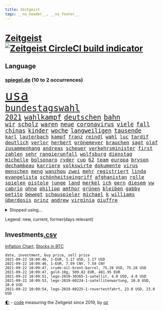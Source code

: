 ```yaml
---
title: Zeitgeist
tags: __no_header__, __no_footer__
---
```


# [Zeitgeist](https://oliz.io/zeitgeist/) [![Zeitgeist CircleCI build indicator](https://circleci.com/gh/ooz/zeitgeist.svg?style=shield)](https://circleci.com/gh/ooz/zeitgeist)

## Language

<h3><a href="https://www.spiegel.de" target="_blank">spiegel.de</a> (10 to 2 occurrences)</h3>
<p style="font-family:monospace">
<span style="font-size:32pt"><a href="news_links.html#usa" class="current">usa</a></span>
<br>
<span style="font-size:22pt"><a href="news_links.html#bundestagswahl" class="current">bundestagswahl</a></span>
<br>
<span style="font-size:17pt"><a href="news_links.html#2021" class="current">2021</a></span>
<span style="font-size:17pt"><a href="news_links.html#wahlkampf" class="current">wahlkampf</a></span>
<span style="font-size:17pt"><a href="news_links.html#deutschen" class="current">deutschen</a></span>
<span style="font-size:17pt"><a href="news_links.html#bahn" class="current">bahn</a></span>
<br>
<span style="font-size:14pt"><a href="news_links.html#wir" class="current">wir</a></span>
<span style="font-size:14pt"><a href="news_links.html#scholz" class="current">scholz</a></span>
<span style="font-size:14pt"><a href="news_links.html#waren" class="current">waren</a></span>
<span style="font-size:14pt"><a href="news_links.html#neue" class="current">neue</a></span>
<span style="font-size:14pt"><a href="news_links.html#coronavirus" class="current">coronavirus</a></span>
<span style="font-size:14pt"><a href="news_links.html#viele" class="current">viele</a></span>
<span style="font-size:14pt"><a href="news_links.html#fall" class="current">fall</a></span>
<span style="font-size:14pt"><a href="news_links.html#chinas" class="current">chinas</a></span>
<span style="font-size:14pt"><a href="news_links.html#kinder" class="current">kinder</a></span>
<span style="font-size:14pt"><a href="news_links.html#woche" class="current">woche</a></span>
<span style="font-size:14pt"><a href="news_links.html#langweiligen" class="new">langweiligen</a></span>
<span style="font-size:14pt"><a href="news_links.html#tausende" class="current">tausende</a></span>
<br>
<span style="font-size:12pt"><a href="news_links.html#karl" class="current">karl</a></span>
<span style="font-size:12pt"><a href="news_links.html#lauterbach" class="current">lauterbach</a></span>
<span style="font-size:12pt"><a href="news_links.html#kampf" class="current">kampf</a></span>
<span style="font-size:12pt"><a href="news_links.html#franz" class="new">franz</a></span>
<span style="font-size:12pt"><a href="news_links.html#reindl" class="new">reindl</a></span>
<span style="font-size:12pt"><a href="news_links.html#wahl" class="current">wahl</a></span>
<span style="font-size:12pt"><a href="news_links.html#luc" class="new">luc</a></span>
<span style="font-size:12pt"><a href="news_links.html#tardif" class="new">tardif</a></span>
<span style="font-size:12pt"><a href="news_links.html#deutlich" class="current">deutlich</a></span>
<span style="font-size:12pt"><a href="news_links.html#verlor" class="current">verlor</a></span>
<span style="font-size:12pt"><a href="news_links.html#herbert" class="current">herbert</a></span>
<span style="font-size:12pt"><a href="news_links.html#grönemeyer" class="new">grönemeyer</a></span>
<span style="font-size:12pt"><a href="news_links.html#brauchen" class="current">brauchen</a></span>
<span style="font-size:12pt"><a href="news_links.html#sagt" class="current">sagt</a></span>
<span style="font-size:12pt"><a href="news_links.html#olaf" class="current">olaf</a></span>
<span style="font-size:12pt"><a href="news_links.html#zusammenhang" class="current">zusammenhang</a></span>
<span style="font-size:12pt"><a href="news_links.html#andreas" class="current">andreas</a></span>
<span style="font-size:12pt"><a href="news_links.html#scheuer" class="current">scheuer</a></span>
<span style="font-size:12pt"><a href="news_links.html#verkehrsminister" class="current">verkehrsminister</a></span>
<span style="font-size:12pt"><a href="news_links.html#first" class="current">first</a></span>
<span style="font-size:12pt"><a href="news_links.html#zahlen" class="current">zahlen</a></span>
<span style="font-size:12pt"><a href="news_links.html#sehr" class="current">sehr</a></span>
<span style="font-size:12pt"><a href="news_links.html#rangierunfall" class="new">rangierunfall</a></span>
<span style="font-size:12pt"><a href="news_links.html#wolfsburg" class="current">wolfsburg</a></span>
<span style="font-size:12pt"><a href="news_links.html#dienstag" class="current">dienstag</a></span>
<span style="font-size:12pt"><a href="news_links.html#michelle" class="current">michelle</a></span>
<span style="font-size:12pt"><a href="news_links.html#bolsonaro" class="current">bolsonaro</a></span>
<span style="font-size:12pt"><a href="news_links.html#ryder" class="current">ryder</a></span>
<span style="font-size:12pt"><a href="news_links.html#cup" class="current">cup</a></span>
<span style="font-size:12pt"><a href="news_links.html#62" class="current">62</a></span>
<span style="font-size:12pt"><a href="news_links.html#team" class="current">team</a></span>
<span style="font-size:12pt"><a href="news_links.html#europa" class="current">europa</a></span>
<span style="font-size:12pt"><a href="news_links.html#bryson" class="new">bryson</a></span>
<span style="font-size:12pt"><a href="news_links.html#dechambeau" class="new">dechambeau</a></span>
<span style="font-size:12pt"><a href="news_links.html#karriere" class="current">karriere</a></span>
<span style="font-size:12pt"><a href="news_links.html#volkswirte" class="current">volkswirte</a></span>
<span style="font-size:12pt"><a href="news_links.html#dokumente" class="current">dokumente</a></span>
<span style="font-size:12pt"><a href="news_links.html#virus" class="current">virus</a></span>
<span style="font-size:12pt"><a href="news_links.html#menschen" class="current">menschen</a></span>
<span style="font-size:12pt"><a href="news_links.html#meng" class="new">meng</a></span>
<span style="font-size:12pt"><a href="news_links.html#wanzhou" class="new">wanzhou</a></span>
<span style="font-size:12pt"><a href="news_links.html#zwei" class="current">zwei</a></span>
<span style="font-size:12pt"><a href="news_links.html#mehr" class="current">mehr</a></span>
<span style="font-size:12pt"><a href="news_links.html#registriert" class="current">registriert</a></span>
<span style="font-size:12pt"><a href="news_links.html#linda" class="current">linda</a></span>
<span style="font-size:12pt"><a href="news_links.html#evangelista" class="new">evangelista</a></span>
<span style="font-size:12pt"><a href="news_links.html#schönheitseingriff" class="new">schönheitseingriff</a></span>
<span style="font-size:12pt"><a href="news_links.html#afghanistan" class="current">afghanistan</a></span>
<span style="font-size:12pt"><a href="news_links.html#rolle" class="current">rolle</a></span>
<span style="font-size:12pt"><a href="news_links.html#spielen" class="current">spielen</a></span>
<span style="font-size:12pt"><a href="news_links.html#pistole" class="new">pistole</a></span>
<span style="font-size:12pt"><a href="news_links.html#junge" class="current">junge</a></span>
<span style="font-size:12pt"><a href="news_links.html#land" class="current">land</a></span>
<span style="font-size:12pt"><a href="news_links.html#merkel" class="current">merkel</a></span>
<span style="font-size:12pt"><a href="news_links.html#ich" class="current">ich</a></span>
<span style="font-size:12pt"><a href="news_links.html#gern" class="current">gern</a></span>
<span style="font-size:12pt"><a href="news_links.html#diesem" class="current">diesem</a></span>
<span style="font-size:12pt"><a href="news_links.html#vw" class="current">vw</a></span>
<span style="font-size:12pt"><a href="news_links.html#cabrio" class="current">cabrio</a></span>
<span style="font-size:12pt"><a href="news_links.html#ohne" class="current">ohne</a></span>
<span style="font-size:12pt"><a href="news_links.html#philipp" class="current">philipp</a></span>
<span style="font-size:12pt"><a href="news_links.html#amthor" class="current">amthor</a></span>
<span style="font-size:12pt"><a href="news_links.html#grünen" class="current">grünen</a></span>
<span style="font-size:12pt"><a href="news_links.html#bleiben" class="current">bleiben</a></span>
<span style="font-size:12pt"><a href="news_links.html#gabby" class="new">gabby</a></span>
<span style="font-size:12pt"><a href="news_links.html#petito" class="new">petito</a></span>
<span style="font-size:12pt"><a href="news_links.html#bewegt" class="current">bewegt</a></span>
<span style="font-size:12pt"><a href="news_links.html#schauspieler" class="current">schauspieler</a></span>
<span style="font-size:12pt"><a href="news_links.html#michael" class="current">michael</a></span>
<span style="font-size:12pt"><a href="news_links.html#k" class="current">k</a></span>
<span style="font-size:12pt"><a href="news_links.html#williams" class="current">williams</a></span>
<span style="font-size:12pt"><a href="news_links.html#überdosis" class="current">überdosis</a></span>
<span style="font-size:12pt"><a href="news_links.html#prinz" class="current">prinz</a></span>
<span style="font-size:12pt"><a href="news_links.html#andrew" class="current">andrew</a></span>
<span style="font-size:12pt"><a href="news_links.html#virginia" class="current">virginia</a></span>
<span style="font-size:12pt"><a href="news_links.html#giuffre" class="current">giuffre</a></span>
</p>
<details>
<summary>Stopped using...</summary>
<p class="former" style="font-size:12pt">
geboten(339) coronazahlen(338) suchte(338) vorstand(338) 5(337) altmaier(337) einwohner(337) giftanschlag(337) historiker(337) horst(337) lockdowns(337) schlimm(337) tipps(337) turin(337) ankündigung(336) behandlung(336) bestimmte(336) bundesland(336) bücher(336) elisabeth(336) investieren(336) jüdische(336) lukas(336) nazis(336) plus(336) stecken(336) unabhängige(336) überwachung(336) bayerns(335) bitte(335) einzelne(335) eustaaten(335) fabrik(335) froh(335) hinaus(335) ifoindex(335) inter(335) kassiert(335) ludwig(335) schweigt(335) toni(335) ungewöhnlicher(335) welchem(335) 22(334) 98(334) einzelnen(334) krankenhäusern(334) legendären(334) meldete(334) nancy(334) vergewaltigt(334) verschwinden(334) geholfen(333) geschichten(333) gutachten(333) handeln(333) joshua(333) jury(333) mancherorts(333) strafmaßnahmen(333) strand(333) zeitweise(333) 2500(332) arbeitete(332) billionen(332) erkennt(332) erneuter(332) gehackt(332) großeinsatz(332) künstlerin(332) leistung(332) muster(332) portugal(332) rettungsschiff(332) reul(332) sänger(332) unbekannten(332) angeblichen(331) aufnahmen(331) falls(331) gastgeber(331) haustiere(331) komisch(331) mangelt(331) minderheit(331) organisationen(331) passanten(331) rekordmeister(331) unmut(331) untersuchungsausschuss(331) 180(330) akt(330) augenzeugen(330) ber(330) beschleunigen(330) brachen(330) breit(330) größtes(330) lebte(330) sonne(330) spieltag(330) teheran(330) verfilmt(330) verschiedene(330) verstärken(330) vielerorts(330) wofür(330) zustimmung(330) zuversicht(330) äußern(330) abends(329) bekannte(329) bewährungsstrafe(329) deutlicher(329) eingesetzt(329) flieht(329) geschaffen(329) gesprengt(329) gewaltsam(329) karriereberaterin(329) kritische(329) lukaschenkos(329) mitarbeitern(329) niederlagen(329) spekuliert(329) ungewiss(329) verteilung(329) zucker(329) ärzten(329) 2024(328) alex(328) angespannt(328) bekämpft(328) bremer(328) desaster(328) ehren(328) eingestuft(328) entwurf(328) erziehung(328) flüchtlingscamp(328) freiburg(328) gefördert(328) grande(328) grundlage(328) kündigen(328) meinem(328) pannen(328) restaurants(328) sc(328) schwieg(328) stoßen(328) umso(328) unterlag(328) versagt(328) 2023(327) aktuell(327) andré(327) durcheinander(327) erteilt(327) gefährlicher(327) phil(327) richtet(327) roboter(327) seltener(327) terrormiliz(327) 13jähriger(326) coronaerkrankung(326) innenministerium(326) irgendwann(326) kimmich(326) kurve(326) lagern(326) notruf(326) teslachef(326) verdiente(326) behandeln(325) forderte(325) geheimnis(325) islamistischen(325) konflikte(325) kronprinz(325) langfristig(325) miteinander(325) schwersten(325) steigender(325) stück(325) bedeutung(324) dosen(324) erfuhr(324) ertragen(324) rafael(324) schüssen(324) tausenden(324) verzweiflung(324) via(324) amtszeit(323) behaupten(323) nadal(323) vorjahr(323) weite(323) 3(322) amtsgericht(322) automobilgeschichte(322) begeisterten(322) design(322) genehmigung(322) irren(322) juni(322) massiven(322) mauer(322) opfers(322) power(322) schlappe(322) starker(322) verschwanden(322) verspielt(322) weitergegeben(322) 55(321) alarmiert(321) besserung(321) fortgesetzt(321) gering(321) kontakte(321) mitgeteilt(321) petra(321) sportlerinnen(321) zweites(321) aufklären(320) berühmten(320) gefühlt(320) italienischen(320) moskaus(320) propaganda(320) sendung(320) werbung(320) zivilen(320) zustände(320) boom(319) erschweren(319) freundschaft(319) karin(319) offizielle(319) wolf(319) ermordeten(318) erschwert(318) milde(318) ordnung(318) pünktlich(318) roger(318) überlebende(318) arbeitsminister(317) beteiligen(317) beteiligung(317) franzose(317) hürden(317) spanische(317) thiem(317) vaters(317) zurückgewiesen(317) bundesgesundheitsminister(316) game(316) getragen(316) porsche(316) weckt(316) 82(315) aufhalten(315) belegen(315) einreise(315) mehrerer(315) schlimmste(315) schwerem(315) deutliches(314) erfunden(314) fliegt(314) führenden(314) schonen(314) zeugin(314) eigenem(313) gefälschte(313) heftiger(313) organisiert(313) todesopfer(313) federer(312) geschieht(312) menschenrechtsverletzungen(312) philosoph(312) signalisiert(312) stiegen(312) titelverteidiger(312) verzweifelten(312) wiederholen(312) erfinder(311) heftigen(311) mutationen(311) verschiedenen(311) eingreifen(309) glaubwürdigkeit(309) motor(309) möchten(309) abouchaker(308) arafat(308) regierungserklärung(308) sperrte(308) text(308) versagen(308) bedingt(307) tvserie(307) falscher(306) infektionsgeschehen(306) konferenz(306) me(306) premierministers(306) einschalten(305) nebenbei(305) mülheim(304) schalker(304) auffällig(303) begangen(303) erkranken(303) anlegen(302) einig(302) empfehlung(302) nirgendwo(302) plötzlichen(302) boni(301) fußballem(301) popstar(301) schade(301) spannend(301) überfahren(301) america(300) jeff(300) kylian(300) vermieter(300) natürlich(299) provoziert(299) schützt(299) stress(299) ministerien(298) benötigen(297) aufgabe(296) explodierte(295) schätzen(295) pilot(294) rutschte(294) herausfinden(293) ksk(293) flüchtete(292) hinterlässt(292) verlegen(292) flächen(291) unmittelbar(291) bedienen(289) coronaeinschränkungen(289) erfolgreichen(289) gefecht(289) mutation(289) trauma(289) coronaimpfstoffs(288) tyson(288) schmerz(287) entbrannt(286) kanal(286) pentagon(285) bezos(284) gates(284) höhepunkt(284) lehrkräfte(283) wirtschaftsleistung(282) gebieten(281) totschlags(280) beherrschen(279) bundesverfassungsgerichts(279) divers(279) vergleichsweise(279) coronaimpfzentrum(278) jason(278) rechtskräftig(277) riesigen(277) bestechung(274) unicef(274) vakzinen(274) beach(273) entführt(273) öffentlichrechtlichen(273) betrunkener(272) drohne(272) krach(272) rolf(272) vermisster(271) gelangen(268) cdu/csu(267) schusswechsel(266) 13jährige(264) abgabe(264) popsängerin(264) protestierende(263) impfzentren(261) flüchteten(260) 32jährigen(259) bundesligasaison(259) beharrt(258) 15jährige(257) beschafft(257) erben(257) prominenter(256) ausweg(255) geheimdienst(255) souveränität(254) merklich(252) arzneimittelbehörde(251) laufende(250) spitzengespräch(249) dankt(248) dürre(247) usamerikanischen(245) coronamutation(243) einsatzkräften(242) ereignet(242) gefährdete(242) aussetzen(241) texte(241) uskapitol(241) 68(239) marie(239) spritze(237) befanden(236) heimatland(235) singt(234) übers(234) technische(232) absetzen(231) stationiert(231) genießen(230) nachrichtenagentur(230) zustimmen(230) verstoß(229) stürmten(228) eigentliche(224) coronamasken(222) eishockeywm(222) gegeneinander(222) singen(218) schwimmer(216) 750(215) nationalpark(213) verheißt(213) verleumdung(210) ewigen(209) staatsschutz(207) kremlchef(206) camper(203) faust(203) sonderlich(203) student(203) sylt(203) winzer(200) radio(199) beunruhigt(196) belästigt(195) g(195) finanzamt(194) meistertitel(194) teuersten(194) bahnverkehr(193) beherrscht(193) plagen(193) seen(193) fassungslos(192) ausländischer(190) kryptowährungen(190) recherchiert(190) repressionen(190) herren(188) lösten(187) helikopter(186) medaille(186) staatsfernsehen(185) dom(184) geschäftsmodell(184) objekte(184) stamm(183) egoismus(181) ministern(181) beschwert(180) promille(180) zeugenstand(180) nachrichtendienste(179) startelf(179) usgeheimdienste(179) bürgerrechtler(178) nachsehen(178) sonnigen(178) portugals(177) emilia(175) obhut(175) gewicht(174) dieter(173) fähigkeit(173) nationaler(173) athen(172) email(172) länderspielen(171) schwerin(171) alben(170) paaren(170) bundeswehrsoldat(169) teilnehmenden(169) durchschnitt(167) testament(166) campus(164) verbleib(164) geheiratet(163) abgeschnitten(162) bildzeitung(161) entschlossen(161) kleinflugzeug(161) aussprache(160) charité(160) fahrlässiger(159) koalitionsoptionen(159) coronainzidenz(158) steuerzahler(158) gerd(157) ostküste(157) angebote(155) gesetzlich(155) 22jähriger(154) widow(154) kartellamt(153) konsumiert(153) rumänien(152) sterblichen(152) gastgewerbe(151) modellprojekt(150) raymond(150) draht(149) gelitten(149) enthalten(148) selbstmordattentäter(148) niels(146) forciert(145) belegschaft(144) erfülle(144) entmachtete(143) überführt(143) werte(142) verlag(141) thrones(140) lebensgefährliche(139) dmx(137) natogeneralsekretär(136) tempolimit(136) mbappé(134) pyrotechnik(134) entschlüsseln(133) ladesäulen(132) bildtv(131) fernsehsender(131) testspiel(130) vereine(129) bundeswehrhelfer(128) fußballstar(128) großfeuer(128) scarlett(128) wohnungsmarkt(128) android(127) streikt(127) trost(126) verwirren(126) schossen(124) vita(124) erobern(123) bio(122) forschungsinstituts(121) auszeichnung(119) dynamo(119) vertraut(119) oslo(118) lobbyisten(117) vegane(117) close(116) gesprächsbereitschaft(116) bestritt(115) feierlichkeiten(115) galeria(114) karstadt(114) kaufhof(114) folgten(113) momentan(113) nachbesserungen(113) spritzte(113) besonderes(112) reicher(112) trier(112) verkündete(112) blue(111) origin(111) p(111) wachsenden(111) euausland(110) jugendärzte(110) lebenslauf(110) übten(110) 1953(109) birgt(109) genossen(109) rekonstruktion(109) nepal(108) grünenkandidatin(107) johansson(107) schwerfällt(107) selbstbewusstsein(107) 32jähriger(106) badeunfall(106) life(106) litten(105) rechtsterroristin(105) seeweg(105) 83(103) hackerangriffs(103) manta(103) riegel(103) festnehmen(101) papa(101) beleidigten(100) mangelwirtschaft(100) versperrt(100) gottesdienst(99) nationalsozialisten(99) steuerflucht(99) unglaublich(99) vorurteilen(99) erpresst(98) polizeikontrolle(98) tennisstar(98) stellenweise(97) 22jährigen(96) etappensieg(96) gegend(96) bundesligaspiel(95) impfangebot(95) japaner(95) verräter(95) akzeptieren(94) kohlekraftwerke(94) ständigen(94) flugzeugträger(93) mallorcas(93) ceuta(91) exklave(91) sohns(91) zurückschicken(91) mafiosos(90) bachelet(89) entsprechendes(89) fallschirm(89) schwieriges(89) sportgericht(89) videoaufnahmen(89) anhaltende(88) begnügen(88) kontingente(88) niedergestochen(88) visum(88) abschneiden(87) bombendrohung(87) eingenommen(87) ernsten(87) geschult(87) individuelle(87) rick(87) welterfolg(87) 60jähriger(86) eingewechselt(86) formel1rennen(86) g7staaten(86) malis(86) altmeister(85) bayerncoach(85) flohen(85) lincoln(85) menschenmenge(85) generell(84) hisbollahchef(84) nashville(84) rettungsarbeiten(84) ambitionierte(83) ausgehandelt(83) bitteren(83) country(83) janeiro(83) rasenmäher(83) regnete(83) unterstellt(83) zugriff(83) french(82) pressekonferenzen(82) tragweite(82) zollbeamten(82) fassung(81) finde(81) linker(81) mister(81) punkband(81) veränderter(81) investors(80) schmale(80) tricks(80) britta(79) leichtverletzte(79) morden(79) regenfälle(79) angeschossen(78) atalay(78) begünstigen(78) coronaursprung(78) end(78) fluggesellschaften(78) pinar(78) amazonasregenwald(77) raschen(77) todesurteil(77) träumt(77) überbrückungshilfe(77) carlo(76) drehbücher(76) siebeneinhalb(76) ansteckender(75) höhn(75) luftschläge(75) malaysischen(75) mester(75) sixt(75) unterlaufen(75) unwettern(75) zugänge(75) raste(74) zugausfälle(74) ähnliches(74) homophober(73) kleidung(73) niedergelegt(73) aufatmen(72) atommüll(71) aufzunehmen(71) dienste(71) dominant(71) eintrittsalter(71) hague(71) pfiffe(71) stabilität(71) töchter(71) bauern(70) furchtbar(70) schalten(70) wasserknappheit(70) clarke(69) coronaausbrüchen(69) erstattungen(69) psychologische(69) rechtsstaatlichkeit(69) rotten(69) veröffentlichung(69) wembleystadion(69) mind(68) verbiete(68) füllen(67) johnny(67) militärflugzeug(67) morgens(67) theory(67) topverdiener(67) ungerechte(67) aufgeflogen(66) aufmerksam(66) schob(66) traditionsverein(66) abgehängt(64) begnadigt(64) eingriff(64) loszuwerden(64) o(64) schlingern(64) vertretungen(64) abzuziehen(63) antrat(63) gefundenen(63) lernfähig(63) diktatoren(62) expertengremium(62) uss(62) bundeswehreinsatz(61) onlineriesen(61) querschläger(61) schande(61) vereinbarte(61) zuließen(61) 2005(59) abwehrchef(59) depp(59) entstehung(59) gesprächsangebot(59) bestürzt(58) freigesprochen(58) kolumnistin(58) verhör(58) 70jährigen(57) ausfliegen(57) miesen(57) podolski(57) schwulen(57) vierter(57) white(57) ausgerückt(56) feiernde(56) ludwigsburg(56) miloš(56) unterrichten(56) zeman(56) entwicklungsminister(55) erinnerte(55) furcht(55) konvoi(55) nerdige(55) unerwähnt(55) 25jähriger(54) eröffnen(54) frist(54) verunsichert(54) 1993(53) brandballons(53) coop(53) hüfte(53) interstate(53) miliz(53) tanklaster(53) anschaffung(52) bahnfahrer(52) hilfsorganisation(52) sicherer(52) spears'(52) 36jährige(51) brillante(51) dschihad(51) niederschlag(51) racheakten(51) schwelle(51) startbahn(51) evakuierungen(50) fallschirmspringer(50) rar(50) sturmgewehr(50) beatles(49) bülow(49) gleichgeschlechtliche(49) heftiges(49) schwager(49) selbstkritisch(49) wehen(49) aktienpakets(48) halterin(48) hitzetote(48) wanderer(48) außergewöhnliche(47) bundesstraße(47) disney(47) heißluftballon(47) erahnen(46) erklärt's(46) grausam(46) luftreinigern(46) traute(46) vollständige(46) überflutungen(46) geldstrafen(45) löschflugzeuge(45) baden(44) beinen(44) bestritten(44) dauereinsatz(44) gedroht(44) milliardenkosten(44) wmkampf(44) beirat(43) geübt(43) kreativ(43) salz(43) vergewaltigungen(43) vries(43) bergungsarbeiten(42) löbel(42) marcus(42) nikolas(42) schilderte(42) tipp(42) army(41) booten(41) zerwürfnis(41) berufsgruppen(40) externen(40) machthabern(40) traditionellen(40) vertragsverlängerung(40) überfährt(40) grotian(39) kommando(39) verfehlte(39) abgetaucht(38) besserwisserei(38) bewerfen(38) boykottiert(38) comedy(38) coronaimpfpflicht(38) derartige(38) flutkatastophe(38) krisenstab(38) pistols(38) regenfällen(38) skrupellos(38) tu(38) vergebens(38) 1206(37) 67(37) abschiebungen(37) alleingang(37) anderson(37) bitter(37) cdubundestagsabgeordneten(37) rette(37) rettungshubschrauber(37) usunternehmen(37) amazongründer(36) frech(36) fußballtransferticker(36) havannasyndrom(36) jüngster(36) radikalislamisten(36) rasch(36) thiel(36) usdiplomaten(36) überschwemmt(36) cell(35) familienmitglied(35) karrierecoach(35) landsleute(35) lästert(35) vizepräsidentin(35) bloggerin(34) duschen(34) feuerwehreinsätzen(34) ortschaften(34) unterzugehen(34) zehnte(34) bemerkenswerter(33) broadcast(33) fotografie(33) görlitz(33) hilfeleistung(33) mitgerissen(33) rtlmoderatorin(33) supermärkte(33) tvspot(33) zehntausenden(33) überflutung(33) algerier(32) eröffnungsfeier(32) terrorgruppen(32) archäologen(31) aufräumarbeiten(31) flutwelle(31) halbleitern(31) halfen(31) kurse(31) unterscheiden(31) vorgezogenen(31) bloom(30) fabio(30) friedhof(30) gemeint(30) jakobsen(30) kräftiges(30) sechsmal(30) usedom(30) 20000(29) abgeschafft(29) harmlose(29) landeten(29) lebensrealität(29) nachträglich(29) staudamm(29) unbürokratisch(29) unterdrückung(29) verpassten(29) verschobenen(29) warnsystem(29) 700(28) anstatt(28) bahnkunden(28) durchbrüche(28) dämpfen(28) garage(28) jahrhundertflut(28) prioritäten(28) schlange(28) angreifern(27) autovermieter(27) azzedine(27) grütters(27) katie(27) kulturstaatsministerin(27) lagab(27) präsidentenpalast(27) sektor(27) triumphs(27) ausmaße(26) festgelegt(26) olympiastadion(26) rücksichtslos(26) tiefsten(25) ukrainische(25) warenhauskonzern(25) übereinstimmend(25) angelo(24) immobilienmarkt(24) schmackhaft(24) ernannt(23) heinz(23) tiergarten(23) bahnübergang(22) beschützt(22) busunfall(22) bürgerlichen(22) erntehelfer(22) schwebt(22) seth(22) trocknen(22) verbannt(22) berechnet(21) landebahn(21) monika(21) netzwerke(21) polizeischutz(21) elfenbeinküste(20) epidemische(20) existenzsorgen(20) bahnvorstand(19) fahrlässigen(19) geschätzt(19) silbermedaille(19) spdwahlkampf(19) typischen(19) usbotschaft(19) abzustoßen(18) pfefferspray(18) populär(18) starttermin(18) stromausfälle(18) 90/die(17) ali(17) bryan(17) verkehrsministerium(17) euböa(16) gegensteuern(16) intensive(15) rollende(15) —(15) ansehen(14) drogeneinfluss(14) hochrisikogebiet(14) händlern(14) stur(14) taugen(14) vermittelt(14) ankommen(13) funktionen(13) gedränge(13) ingrid(13) insolvenzantragspflicht(13) inzidenzwert(13) kims(13) nachbarstaaten(13) schiffsstau(13) stehlen(13) antje(12) anzieht(12) autobombe(12) ei(12) hochrangiges(12) rundfunks(12) schicksale(12) topklub(12) bahnmanagements(11) diejenigen(11) druckmittel(11) erhöhter(11) exemplar(11) geleistet(11) kargen(11) plante(11)
</p>
</details>
<p>Legend: <span class="new">new</span>, <span class="current">current</span>, <span class="former">former(days relevant)</span></p>

## Investments[.csv](investments.csv)

[Inflation Chart](https://inflationchart.com),
[Stocks in BTC](https://stonksinbtc.xyz/)

```
date, investment, buy price, sell price
2021-09-22 10:09:46, 1-EUR, 1.17 USD, 1.17 USD
2021-09-22 10:09:46, 1-EUR, 7.59 CNY, 7.59 CNY
2021-09-22 10:09:47, crude-oil-brent-barrel, 75.28 USD, 75.28 USD
2021-09-22 10:09:47, gold-10g, 509.82 EUR, 481.95 EUR
2021-09-22 10:09:51, lego-2019-30365-1-satellit, 4.0 USD, 4.0 USD
2021-09-22 10:09:53, lego-2019-60224-1-satellitenwartung, 10.0 USD, 10.0 USD
2021-09-22 10:09:54, lego-2019-60225-1-rovertestfahrt, 23.0 USD, 23.0 USD
```

<footer>
<a href="javascript:toggleTheme()" class="nav">🌓</a>
- <a href="https://github.com/ooz/zeitgeist">code</a> measuring the Zeitgeist since 2019, by <a href="https://oliz.io">oz</a>
</footer>
